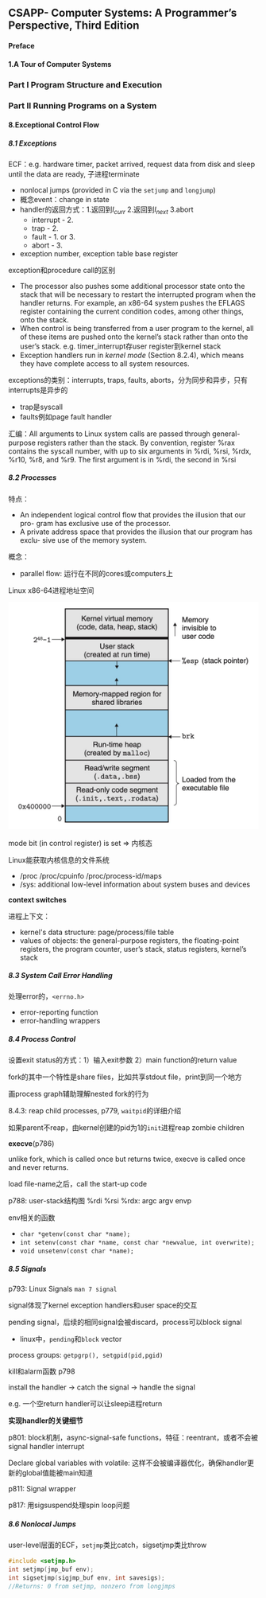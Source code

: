 ## CSAPP- Computer Systems: A Programmer’s Perspective, Third Edition

#### Preface

#### 1.A Tour of Computer Systems

### Part I Program Structure and Execution


### Part II Running Programs on a System

#### 8.Exceptional Control Flow

##### 8.1 Exceptions

ECF：e.g. hardware timer, packet arrived, request data from disk and sleep until the data are ready, 子进程terminate

*  nonlocal jumps (provided in C via the `setjump` and `longjump`)
* 概念event：change in state
* handler的返回方式：1.返回到$I_{curr}$    2.返回到$I_{next}$	3.abort
  * interrupt - 2.   
  * trap - 2.
  * fault - 1. or 3.
  * abort - 3.
* exception number, exception table base register

exception和procedure call的区别

* The processor also pushes some additional processor state onto the stack that will be necessary to restart the interrupted program when the handler returns. For example, an x86-64 system pushes the EFLAGS register containing the current condition codes, among other things, onto the stack.
* When control is being transferred from a user program to the kernel, all of these items are pushed onto the kernel’s stack rather than onto the user’s stack.    e.g.  timer_interrupt存user register到kernel stack
* Exception handlers run in *kernel mode* (Section 8.2.4), which means they have complete access to all system resources.

exceptions的类别：interrupts, traps, faults, aborts，分为同步和异步，只有interrupts是异步的

* trap是syscall
* faults例如page fault handler

汇编：All arguments to Linux system calls are passed through general-purpose registers rather than the stack. By convention, register %rax contains the syscall number, with up to six arguments in %rdi, %rsi, %rdx, %r10, %r8, and %r9. The first argument is in %rdi, the second in %rsi

##### 8.2 Processes

特点：
* An independent logical control flow that provides the illusion that our pro- gram has exclusive use of the processor.
* A private address space that provides the illusion that our program has exclu- sive use of the memory system.

概念：
* parallel flow: 运行在不同的cores或computers上

Linux x86-64进程地址空间



<img src="CSAPP/process.jpg" alt="process address space" style="zoom:50%;" />

mode bit (in control register) is set => 内核态

Linux能获取内核信息的文件系统

* /proc	/proc/cpuinfo		/proc/process-id/maps
* /sys: additional low-level information about system buses and devices



**context switches**

进程上下文：

* kernel's data structure: page/process/file table
* values of objects: the general-purpose registers, the floating-point registers, the program counter, user’s stack, status registers, kernel’s stack



##### 8.3 System Call Error Handling

处理error的，`<errno.h>`

* error-reporting function
* error-handling wrappers

##### 8.4 Process Control

设置exit status的方式：1）输入exit参数	2）main function的return value

fork的其中一个特性是share files，比如共享stdout file，print到同一个地方

画process graph辅助理解nested fork的行为

8.4.3: reap child processes, p779, `waitpid`的详细介绍

如果parent不reap，由kernel创建的pid为1的`init`进程reap zombie children



**execve**(p786)

unlike fork, which is called once but returns twice, execve is called once and never returns.

load file-name之后，call the start-up code

p788: user-stack结构图		%rdi %rsi %rdx: argc argv envp

env相关的函数

* `char *getenv(const char *name); `
* `int setenv(const char *name, const char *newvalue, int overwrite);`
* `void unsetenv(const char *name);`

##### 8.5 Signals

p793: Linux Signals		`man 7 signal`

signal体现了kernel exception handlers和user space的交互

pending signal，后续的相同signal会被discard，process可以block signal
* linux中，`pending`和`block` vector

process groups: `getpgrp(), setgpid(pid,pgid)`

kill和alarm函数 p798

install the handler -> catch the signal -> handle the signal

e.g. 一个空return handler可以让sleep进程return


**实现handler的关键细节**

p801: block机制，async-signal-safe functions，特征：reentrant，或者不会被signal handler interrupt

Declare global variables with volatile: 这样不会被编译器优化，确保handler更新的global值能被main知道

p811: Signal wrapper

p817: 用sigsuspend处理spin loop问题

##### 8.6 Nonlocal Jumps

user-level层面的ECF，`setjmp`类比catch，sigsetjmp类比throw

```c++
#include <setjmp.h>
int setjmp(jmp_buf env);
int sigsetjmp(sigjmp_buf env, int savesigs);
//Returns: 0 from setjmp, nonzero from longjmps
```
















